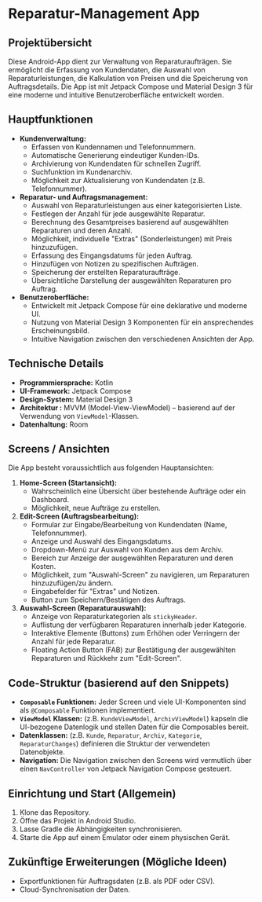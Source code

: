 # Reparatur-Management App

## Projektübersicht

Diese Android-App dient zur Verwaltung von Reparaturaufträgen. Sie ermöglicht die Erfassung von Kundendaten, die Auswahl von Reparaturleistungen, die Kalkulation von Preisen und die Speicherung von Auftragsdetails. Die App ist mit Jetpack Compose und Material Design 3 für eine moderne und intuitive Benutzeroberfläche entwickelt worden.

## Hauptfunktionen

*   **Kundenverwaltung:**
    *   Erfassen von Kundennamen und Telefonnummern.
    *   Automatische Generierung eindeutiger Kunden-IDs.
    *   Archivierung von Kundendaten für schnellen Zugriff.
    *   Suchfunktion im Kundenarchiv.
    *   Möglichkeit zur Aktualisierung von Kundendaten (z.B. Telefonnummer).
*   **Reparatur- und Auftragsmanagement:**
    *   Auswahl von Reparaturleistungen aus einer kategorisierten Liste.
    *   Festlegen der Anzahl für jede ausgewählte Reparatur.
    *   Berechnung des Gesamtpreises basierend auf ausgewählten Reparaturen und deren Anzahl.
    *   Möglichkeit, individuelle "Extras" (Sonderleistungen) mit Preis hinzuzufügen.
    *   Erfassung des Eingangsdatums für jeden Auftrag.
    *   Hinzufügen von Notizen zu spezifischen Aufträgen.
    *   Speicherung der erstellten Reparaturaufträge.
    *   Übersichtliche Darstellung der ausgewählten Reparaturen pro Auftrag.
*   **Benutzeroberfläche:**
    *   Entwickelt mit Jetpack Compose für eine deklarative und moderne UI.
    *   Nutzung von Material Design 3 Komponenten für ein ansprechendes Erscheinungsbild.
    *   Intuitive Navigation zwischen den verschiedenen Ansichten der App.

## Technische Details

*   **Programmiersprache:** Kotlin
*   **UI-Framework:** Jetpack Compose
*   **Design-System:** Material Design 3
*   **Architektur :** MVVM (Model-View-ViewModel) – basierend auf der Verwendung von `ViewModel`-Klassen.
*   **Datenhaltung:** Room

## Screens / Ansichten

Die App besteht voraussichtlich aus folgenden Hauptansichten:

1.  **Home-Screen (Startansicht):**
    *   Wahrscheinlich eine Übersicht über bestehende Aufträge oder ein Dashboard.
    *   Möglichkeit, neue Aufträge zu erstellen.
2.  **Edit-Screen (Auftragsbearbeitung):**
    *   Formular zur Eingabe/Bearbeitung von Kundendaten (Name, Telefonnummer).
    *   Anzeige und Auswahl des Eingangsdatums.
    *   Dropdown-Menü zur Auswahl von Kunden aus dem Archiv.
    *   Bereich zur Anzeige der ausgewählten Reparaturen und deren Kosten.
    *   Möglichkeit, zum "Auswahl-Screen" zu navigieren, um Reparaturen hinzuzufügen/zu ändern.
    *   Eingabefelder für "Extras" und Notizen.
    *   Button zum Speichern/Bestätigen des Auftrags.
3.  **Auswahl-Screen (Reparaturauswahl):**
    *   Anzeige von Reparaturkategorien als `stickyHeader`.
    *   Auflistung der verfügbaren Reparaturen innerhalb jeder Kategorie.
    *   Interaktive Elemente (Buttons) zum Erhöhen oder Verringern der Anzahl für jede Reparatur.
    *   Floating Action Button (FAB) zur Bestätigung der ausgewählten Reparaturen und Rückkehr zum "Edit-Screen".

## Code-Struktur (basierend auf den Snippets)

*   **`Composable` Funktionen:** Jeder Screen und viele UI-Komponenten sind als `@Composable` Funktionen implementiert.
*   **`ViewModel` Klassen:** (z.B. `KundeViewModel`, `ArchivViewModel`) kapseln die UI-bezogene Datenlogik und stellen Daten für die Composables bereit.
*   **Datenklassen:** (z.B. `Kunde`, `Reparatur`, `Archiv`, `Kategorie`, `ReparaturChanges`) definieren die Struktur der verwendeten Datenobjekte.
*   **Navigation:** Die Navigation zwischen den Screens wird vermutlich über einen `NavController` von Jetpack Navigation Compose gesteuert.

## Einrichtung und Start (Allgemein)

1.  Klone das Repository.
2.  Öffne das Projekt in Android Studio.
3.  Lasse Gradle die Abhängigkeiten synchronisieren.
4.  Starte die App auf einem Emulator oder einem physischen Gerät.

## Zukünftige Erweiterungen (Mögliche Ideen)

*   Exportfunktionen für Auftragsdaten (z.B. als PDF oder CSV).
*   Cloud-Synchronisation der Daten.
